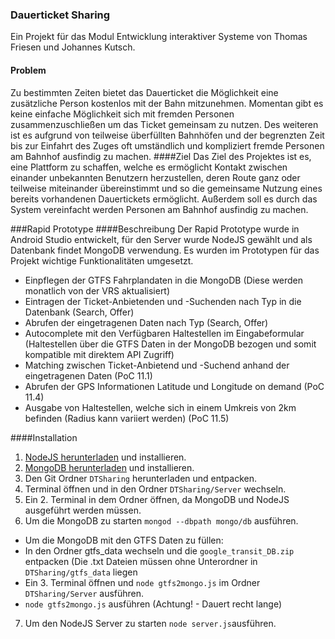 ### Dauerticket Sharing
Ein Projekt für das Modul Entwicklung interaktiver Systeme von Thomas Friesen und Johannes Kutsch.
#### Problem
Zu bestimmten Zeiten bietet das Dauerticket die Möglichkeit eine zusätzliche Person
kostenlos mit der Bahn mitzunehmen. Momentan gibt es keine einfache Möglichkeit
sich mit fremden Personen zusammenzuschließen um das Ticket gemeinsam zu
nutzen. Des weiteren ist es aufgrund von teilweise überfüllten Bahnhöfen und der
begrenzten Zeit bis zur Einfahrt des Zuges oft umständlich und kompliziert fremde
Personen am Bahnhof ausfindig zu machen.
####Ziel
Das Ziel des Projektes ist es, eine Plattform zu schaffen, welche es ermöglicht Kontakt
zwischen einander unbekannten Benutzern herzustellen, deren Route ganz oder
teilweise miteinander übereinstimmt und so die gemeinsame Nutzung eines bereits
vorhandenen Dauertickets ermöglicht. Außerdem soll es durch das System
vereinfacht werden Personen am Bahnhof ausfindig zu machen.

###Rapid Prototype
####Beschreibung
Der Rapid Prototype wurde in Android Studio entwickelt, für den Server wurde NodeJS gewählt und als Datenbank findet MongoDB verwendung. Es wurden im Prototypen für das Projekt wichtige Funktionalitäten umgesetzt.
* Einpflegen der GTFS Fahrplandaten in die MongoDB (Diese werden monatlich von der VRS aktualisiert)
* Eintragen der Ticket-Anbietenden und -Suchenden nach Typ in die Datenbank (Search, Offer)
* Abrufen der eingetragenen Daten nach Typ (Search, Offer)
* Autocomplete mit den Verfügbaren Haltestellen im Eingabeformular (Haltestellen über die GTFS Daten in der MongoDB bezogen und somit kompatible mit direktem API Zugriff)
* Matching zwischen Ticket-Anbietend und -Suchend anhand der eingetragenen Daten (PoC 11.1)
* Abrufen der GPS Informationen Latitude und Longitude on demand (PoC 11.4)
* Ausgabe von Haltestellen, welche sich in einem Umkreis von 2km befinden (Radius kann variiert werden) (PoC 11.5)

####Installation
1. [NodeJS herunterladen](https://nodejs.org/en/download/) und installieren.
2. [MongoDB herunterladen](https://www.mongodb.org/downloads#production) und installieren.
3. Den Git Ordner ```DTSharing``` herunterladen und entpacken.
4. Terminal öffnen und in den Ordner ```DTSharing/Server``` wechseln.
5. Ein 2. Terminal in dem Ordner öffnen, da MongoDB und NodeJS ausgeführt werden müssen.
6. Um die MongoDB zu starten ```mongod --dbpath mongo/db``` ausführen.
 * Um die MongoDB mit den GTFS Daten zu füllen:
 * In den Ordner gtfs_data wechseln und die ``` google_transit_DB.zip ``` entpacken (Die .txt Dateien müssen ohne Unterordner in ``` DTSharing/gtfs_data ``` liegen
 * Ein 3. Terminal öffnen und ```node gtfs2mongo.js``` im Ordner ```DTSharing/Server``` ausführen.
 * ```node gtfs2mongo.js``` ausführen (Achtung! - Dauert recht lange)
7. Um den NodeJS Server zu starten ```node server.js```ausführen.

